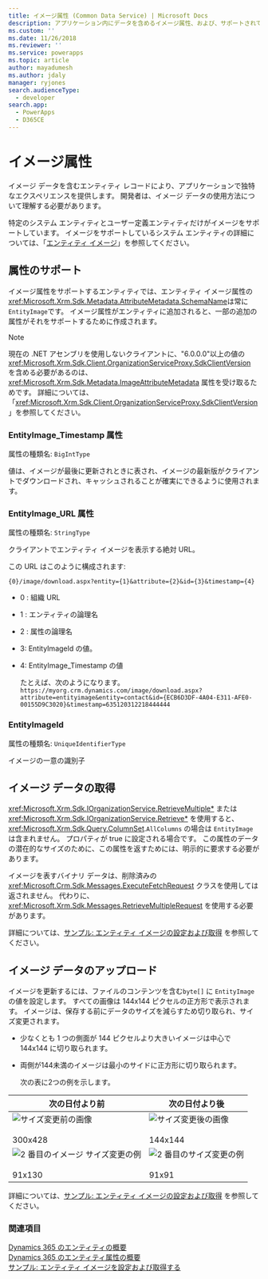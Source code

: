 ```yaml
---
title: イメージ属性 (Common Data Service) | Microsoft Docs
description: アプリケーション内にデータを含めるイメージ属性、および、サポートされている属性、イメージ データの取得、およびイメージ データのアップロードについて説明します。
ms.custom: ''
ms.date: 11/26/2018
ms.reviewer: ''
ms.service: powerapps
ms.topic: article
author: mayadumesh
ms.author: jdaly
manager: ryjones
search.audienceType:
  - developer
search.app:
  - PowerApps
  - D365CE
---
```

# <a name="image-attributes"></a>イメージ属性

イメージ データを含むエンティティ レコードにより、アプリケーションで独特なエクスペリエンスを提供します。 開発者は、イメージ データの使用方法について理解する必要があります。  
  
 特定のシステム エンティティとユーザー定義エンティティだけがイメージをサポートしています。 イメージをサポートしているシステム エンティティの詳細については、「[エンティティ イメージ](/dynamics365/customer-engagement/developer/introduction-entities#entity-images)」を参照してください。  
  
<a name="BKMK_SupportingAttributes"></a>   
## <a name="supporting-attributes"></a>属性のサポート  
 イメージ属性をサポートするエンティティでは、エンティティ イメージ属性の<xref:Microsoft.Xrm.Sdk.Metadata.AttributeMetadata.SchemaName>は常に `EntityImage`です。 イメージ属性がエンティティに追加されると、一部の追加の属性がそれをサポートするために作成されます。  
  
> [!NOTE]
>  現在の .NET アセンブリを使用しないクライアントに、"6.0.0.0"以上の値の <xref:Microsoft.Xrm.Sdk.Client.OrganizationServiceProxy.SdkClientVersion> を含める必要があるのは、<xref:Microsoft.Xrm.Sdk.Metadata.ImageAttributeMetadata> 属性を受け取るためです。 詳細については、「<xref:Microsoft.Xrm.Sdk.Client.OrganizationServiceProxy.SdkClientVersion>」を参照してください。  
  
### <a name="entityimagetimestamp-attribute"></a>EntityImage_Timestamp 属性  
 属性の種類名: `BigIntType`  
  
 値は、イメージが最後に更新されときに表され、イメージの最新版がクライアントでダウンロードされ、キャッシュされることが確実にできるように使用されます。  
  
### <a name="entityimageurl-attribute"></a>EntityImage_URL 属性  
 属性の種類名: `StringType`  
  
 クライアントでエンティティ イメージを表示する絶対 URL。  
  
 この URL はこのように構成されます:  
  
```http  
{0}/image/download.aspx?entity={1}&attribute={2}&id={3}&timestamp={4}
```  
  
- 0 : 組織 URL  
  
- 1 : エンティティの論理名  
  
- 2 : 属性の論理名  
  
- 3: EntityImageId の値。  
  
- 4: EntityImage_Timestamp の値  
  
  たとえば、次のようになります。   
  `https://myorg.crm.dynamics.com/image/download.aspx?attribute=entityimage&entity=contact&id={ECB6D3DF-4A04-E311-AFE0-00155D9C3020}&timestamp=635120312218444444`  
  
### <a name="entityimageid"></a>EntityImageId  
 属性の種類名: `UniqueIdentifierType`  
  
 イメージの一意の識別子  
  
<a name="BKMK_RetrievingImages"></a>   
## <a name="retrieving-image-data"></a>イメージ データの取得  
 <xref:Microsoft.Xrm.Sdk.IOrganizationService.RetrieveMultiple*> または <xref:Microsoft.Xrm.Sdk.IOrganizationService.Retrieve*> を使用すると、<xref:Microsoft.Xrm.Sdk.Query.ColumnSet>.`AllColumns` の場合は `EntityImage` は含まれません。 プロパティが true に設定される場合です。 この属性のデータの潜在的なサイズのために、この属性を返すためには、明示的に要求する必要があります。  
  
 イメージを表すバイナリ データは、削除済みの <xref:Microsoft.Crm.Sdk.Messages.ExecuteFetchRequest> クラスを使用しては返されません。 代わりに、<xref:Microsoft.Xrm.Sdk.Messages.RetrieveMultipleRequest> を使用する必要があります。  
  
 詳細については、[サンプル: エンティティ イメージの設定および取得](/dynamics365/customer-engagement/developer/sample-set-retrieve-entity-images) を参照してください。  
  
<a name="BKMK_UploadingImages"></a>   
## <a name="uploading-image-data"></a>イメージ データのアップロード  
 イメージを更新するには、ファイルのコンテンツを含む`byte[]` に `EntityImage` の値を設定します。 すべての画像は 144x144 ピクセルの正方形で表示されます。 イメージは、保存する前にデータのサイズを減らすため切り取られ、サイズ変更されます。  
  
- 少なくとも 1 つの側面が 144 ピクセルより大きいイメージは中心で 144x144 に切り取られます。  
  
- 両側が144未満のイメージは最小のサイドに正方形に切り取られます。  
  
  次の表に2つの例を示します。  
  
|次の日付より前|次の日付より後|  
|------------|-----------|  
|![サイズ変更前の画像](media/crm-itpro-cust-imagebeforeresize.png "サイズ変更前の画像")<br /><br /> 300x428|![サイズ変更後の画像](media/crm-itpro-cust-imageafterresize.jpg "サイズ変更後の画像")<br /><br /> 144x144|  
|![2 番目のイメージ サイズ変更の例](media/crm-itpro-cust-imagebeforeresizeexample2.png "2 番目のイメージ サイズ変更の例")<br /><br /> 91x130|![2 番目のサイズ変更の例](media/crm-itpro-cust-imageafterresizeexample2.jpg "2 番目のサイズ変更の例")<br /><br /> 91x91|  
  
 詳細については、[サンプル: エンティティ イメージの設定および取得](/dynamics365/customer-engagement/developer/sample-set-retrieve-entity-images) を参照してください。  
  
### <a name="see-also"></a>関連項目  
 [Dynamics 365 のエンティティの概要](/dynamics365/customer-engagement/developer/introduction-entities)   
 [Dynamics 365 のエンティティ属性の概要](/dynamics365/customer-engagement/developer/introduction-entity-attributes)   
 [サンプル: エンティティ イメージを設定および取得する](/dynamics365/customer-engagement/developer/sample-set-retrieve-entity-images)
